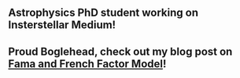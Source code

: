 ## Astrophysics PhD student working on Insterstellar Medium!

## Proud Boglehead, check out my blog post on [Fama and French Factor Model]([https://website-name.com](https://rickysa007.github.io/FF-Factors/))!
